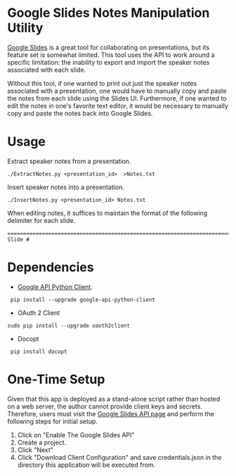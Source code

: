 # Google Slides Notes Manipulation Utility

[Google Slides](slides.google.com) is a great tool for collaborating on
presentations, but its feature set is somewhat limited. This tool uses the API
to work around a specific limitation: the inability to export and import the
speaker notes associated with each slide.

Without this tool, if one wanted to print out just the speaker notes associated
with a presentation, one would have to manually copy and paste the notes from
each slide using the Slides UI. Furthermore, if one wanted to edit the notes in
one's favorite text editor, it would be necessary to manually copy and paste
the notes back into Google Slides.

# Usage

Extract speaker notes from a presentation.

    ./ExtractNotes.py <presentation_id>  >Notes.txt

Insert speaker notes into a presentation.

    ./InsertNotes.py <presentation_id> Notes.txt

When editing notes, it suffices to maintain the format of the following delimiter for each slide.

```
================================================================================
Slide #
```

# Dependencies

 * [Google API Python Client](https://developers.google.com/slides/how-tos/libraries#python).

```
 pip install --upgrade google-api-python-client
```
 * OAuth 2 Client
```
sudo pip install --upgrade oauth2client
```

 * Docopt
```
 pip install docopt
```

# One-Time Setup

Given that this app is deployed as a stand-alone script rather than hosted on a web server, the author cannot provide client keys and secrets. Therefore, users must visit the [Google Slides API page](https://developers.google.com/slides/quickstart/python) and perform the following steps for initial setup.

1. Click on "Enable The Google Slides API"
2. Create a project.
3. Click "Next"
4. Click "Download Client Configuration" and save credentials.json in the
   directory this application will be executed from.
